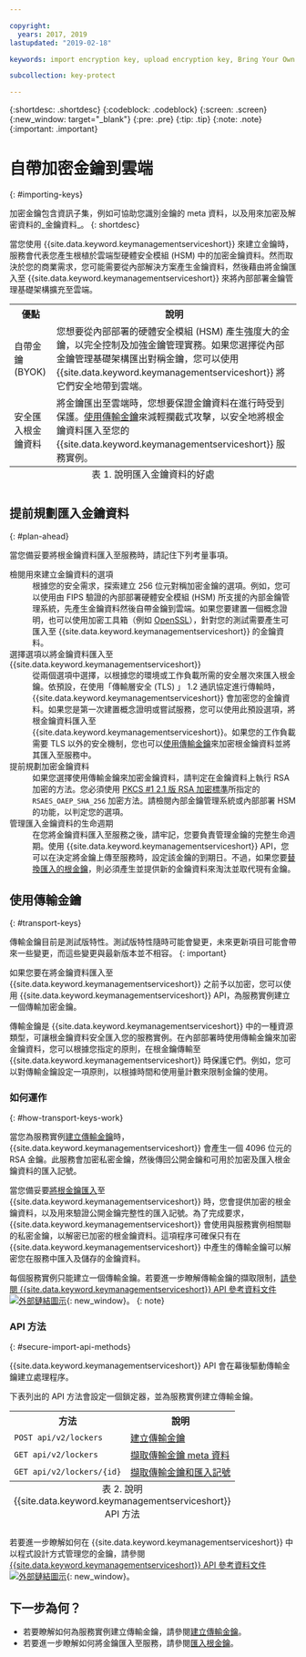 ```yaml
---

copyright:
  years: 2017, 2019
lastupdated: "2019-02-18"

keywords: import encryption key, upload encryption key, Bring Your Own Key, BYOK, secure import, transport encryption key 

subcollection: key-protect

---
```


{:shortdesc: .shortdesc}
{:codeblock: .codeblock}
{:screen: .screen}
{:new_window: target="_blank"}
{:pre: .pre}
{:tip: .tip}
{:note: .note}
{:important: .important}

# 自帶加密金鑰到雲端
{: #importing-keys}

加密金鑰包含資訊子集，例如可協助您識別金鑰的 meta 資料，以及用來加密及解密資料的_金鑰資料_。
{: shortdesc}

當您使用 {{site.data.keyword.keymanagementserviceshort}} 來建立金鑰時，服務會代表您產生根植於雲端型硬體安全模組 (HSM) 中的加密金鑰資料。然而取決於您的商業需求，您可能需要從內部解決方案產生金鑰資料，然後藉由將金鑰匯入至 {{site.data.keyword.keymanagementserviceshort}} 來將內部部署金鑰管理基礎架構擴充至雲端。

<table>
  <th>優點</th>
  <th>說明</th>
  <tr>
    <td>自帶金鑰 (BYOK) </td>
    <td>您想要從內部部署的硬體安全模組 (HSM) 產生強度大的金鑰，以完全控制及加強金鑰管理實務。如果您選擇從內部金鑰管理基礎架構匯出對稱金鑰，您可以使用 {{site.data.keyword.keymanagementserviceshort}} 將它們安全地帶到雲端。</td>
  </tr>
  <tr>
    <td>安全匯入根金鑰資料</td>
    <td>將金鑰匯出至雲端時，您想要保證金鑰資料在進行時受到保護。<a href="#transport-keys">使用傳輸金鑰</a>來減輕攔截式攻擊，以安全地將根金鑰資料匯入至您的 {{site.data.keyword.keymanagementserviceshort}} 服務實例。</td>
  </tr>
  <caption style="caption-side:bottom;">表 1. 說明匯入金鑰資料的好處</caption>
</table>


## 提前規劃匯入金鑰資料
{: #plan-ahead}

當您備妥要將根金鑰資料匯入至服務時，請記住下列考量事項。

<dl>
  <dt>檢閱用來建立金鑰資料的選項</dt>
    <dd>根據您的安全需求，探索建立 256 位元對稱加密金鑰的選項。例如，您可以使用由 FIPS 驗證的內部部署硬體安全模組 (HSM) 所支援的內部金鑰管理系統，先產生金鑰資料然後自帶金鑰到雲端。如果您要建置一個概念證明，也可以使用加密工具箱（例如 <a href="https://www.openssl.org/" target="_blank">OpenSSL</a>），針對您的測試需要產生可匯入至 {{site.data.keyword.keymanagementserviceshort}} 的金鑰資料。</dd>
  <dt>選擇選項以將金鑰資料匯入至 {{site.data.keyword.keymanagementserviceshort}}</dt>
    <dd>從兩個選項中選擇，以根據您的環境或工作負載所需的安全層次來匯入根金鑰。依預設，在使用「傳輸層安全 (TLS) 」 1.2 通訊協定進行傳輸時，{{site.data.keyword.keymanagementserviceshort}} 會加密您的金鑰資料。如果您是第一次建置概念證明或嘗試服務，您可以使用此預設選項，將根金鑰資料匯入至 {{site.data.keyword.keymanagementserviceshort}}。如果您的工作負載需要 TLS 以外的安全機制，您也可以<a href="#transport-keys">使用傳輸金鑰</a>來加密根金鑰資料並將其匯入至服務中。</dd>
  <dt>提前規劃加密金鑰資料</dt>
    <dd>如果您選擇使用傳輸金鑰來加密金鑰資料，請判定在金鑰資料上執行 RSA 加密的方法。您必須使用 <a href="https://tools.ietf.org/html/rfc3447" target="_blank">PKCS #1 2.1 版 RSA 加密標準</a>所指定的 <code>RSAES_OAEP_SHA_256</code> 加密方法。請檢閱內部金鑰管理系統或內部部署 HSM 的功能，以判定您的選項。</dd>
  <dt>管理匯入金鑰資料的生命週期</dt>
    <dd>在您將金鑰資料匯入至服務之後，請牢記，您要負責管理金鑰的完整生命週期。使用 {{site.data.keyword.keymanagementserviceshort}} API，您可以在決定將金鑰上傳至服務時，設定該金鑰的到期日。不過，如果您要<a href="/docs/services/key-protect?topic=key-protect-rotate-keys">替換匯入的根金鑰</a>，則必須產生並提供新的金鑰資料來淘汰並取代現有金鑰。</dd>
</dl>

## 使用傳輸金鑰
{: #transport-keys}

傳輸金鑰目前是測試版特性。測試版特性隨時可能會變更，未來更新項目可能會帶來一些變更，而這些變更與最新版本並不相容。
{: important}

如果您要在將金鑰資料匯入至 {{site.data.keyword.keymanagementserviceshort}} 之前予以加密，您可以使用 {{site.data.keyword.keymanagementserviceshort}} API，為服務實例建立一個傳輸加密金鑰。 

傳輸金鑰是 {{site.data.keyword.keymanagementserviceshort}} 中的一種資源類型，可讓根金鑰資料安全匯入您的服務實例。在內部部署時使用傳輸金鑰來加密金鑰資料，您可以根據您指定的原則，在根金鑰傳輸至 {{site.data.keyword.keymanagementserviceshort}} 時保護它們。例如，您可以對傳輸金鑰設定一項原則，以根據時間和使用量計數來限制金鑰的使用。

### 如何運作
{: #how-transport-keys-work}

當您為服務實例[建立傳輸金鑰](/docs/services/key-protect?topic=key-protect-create-transport-keys)時，{{site.data.keyword.keymanagementserviceshort}} 會產生一個 4096 位元的 RSA 金鑰。此服務會加密私密金鑰，然後傳回公開金鑰和可用於加密及匯入根金鑰資料的匯入記號。 

當您備妥要[將根金鑰匯入](/docs/services/key-protect?topic=key-protect-import-root-keys#api)至 {{site.data.keyword.keymanagementserviceshort}} 時，您會提供加密的根金鑰資料，以及用來驗證公開金鑰完整性的匯入記號。為了完成要求，{{site.data.keyword.keymanagementserviceshort}} 會使用與服務實例相關聯的私密金鑰，以解密已加密的根金鑰資料。這項程序可確保只有在 {{site.data.keyword.keymanagementserviceshort}} 中產生的傳輸金鑰可以解密您在服務中匯入及儲存的金鑰資料。

每個服務實例只能建立一個傳輸金鑰。若要進一步瞭解傳輸金鑰的擷取限制，[請參閱 {{site.data.keyword.keymanagementserviceshort}} API 參考資料文件 ![外部鏈結圖示](../../../icons/launch-glyph.svg "外部鏈結圖示")](https://{DomainName}/apidocs/key-protect){: new_window}。
{: note} 

### API 方法
{: #secure-import-api-methods}

{{site.data.keyword.keymanagementserviceshort}} API 會在幕後驅動傳輸金鑰建立處理程序。  

下表列出的 API 方法會設定一個鎖定器，並為服務實例建立傳輸金鑰。

<table>
  <tr>
    <th>方法</th>
    <th>說明</th>
  </tr>
  <tr>
    <td><code>POST api/v2/lockers</code></td>
    <td><a href="/docs/services/key-protect?topic=key-protect-create-transport-keys">建立傳輸金鑰</a></td>
  </tr>
  <tr>
    <td><code>GET api/v2/lockers</code></td>
    <td><a href="/docs/services/key-protect?topic=key-protect-create-transport-keys">擷取傳輸金鑰 meta 資料</a></td>
  </tr>
  <tr>
    <td><code>GET api/v2/lockers/{id}</code></td>
    <td><a href="/docs/services/key-protect?topic=key-protect-import-root-keys">擷取傳輸金鑰和匯入記號</a></td>
  </tr>
  <caption style="caption-side:bottom;">表 2. 說明 {{site.data.keyword.keymanagementserviceshort}} API 方法</caption>
</table>

若要進一步瞭解如何在 {{site.data.keyword.keymanagementserviceshort}} 中以程式設計方式管理您的金鑰，請參閱 [{{site.data.keyword.keymanagementserviceshort}} API 參考資料文件 ![外部鏈結圖示](../../../icons/launch-glyph.svg "外部鏈結圖示")](https://{DomainName}/apidocs/key-protect){: new_window}。


## 下一步為何？

- 若要瞭解如何為服務實例建立傳輸金鑰，請參閱[建立傳輸金鑰](/docs/services/key-protect?topic=key-protect-create-transport-keys)。
- 若要進一步瞭解如何將金鑰匯入至服務，請參閱[匯入根金鑰](/docs/services/key-protect?topic=key-protect-import-root-keys)。 
